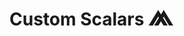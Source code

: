 # Custom Scalars <span title="Requires generation" style="font-size:1.75em;line-height:0;">⩕</span>
